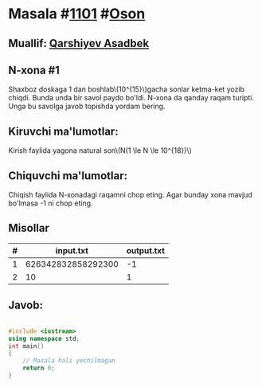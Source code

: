 
<h1>Masala #<a href="https://robocontest.uz/tasks/1101">1101</a> #<a href="https://robocontest.uz/tasks?category=1">Oson</a></h1>
<h2> Muallif: <a href="https://robocontest.uz/profile/asadbek">Qarshiyev Asadbek</a></h2>
<h2>N-xona #1</h2>
<p>Shaxboz doskaga 1 dan boshlab\(10^{15}\)gacha sonlar ketma-ket yozib chiqdi. Bunda unda bir savol paydo bo'ldi. N-xona da qanday raqam turipti. Unga bu savolga javob topishda yordam bering.</p>
<h2>Kiruvchi ma'lumotlar:</h2>
<p>Kirish faylida yagona natural son\(N(1 \le N \le 10^{18})\)</p>
<h2>Chiquvchi ma'lumotlar:</h2>
<p>Chiqish faylida N-xonadagi raqamni chop eting. Agar bunday xona mavjud bo'lmasa -1 ni chop eting.</p>
<h2>Misollar</h2>
<table>
    <thead>
        <tr>
            <th>#</th>
            <th>input.txt</th>
            <th>output.txt</th>
        </tr>
    </thead>
    <tbody>
            <tr>
                <td>1</td>
                <td>626342832858292300</td>
                <td>-1</td>
            </tr>
            <tr>
                <td>2</td>
                <td>10</td>
                <td>1</td>
            </tr>
    </tbody>
    </table>
    
<h2>Javob:</h2>

######
```cpp
#include <iostream>
using namespace std;
int main()
{
    // Masala hali yechilmagan
    return 0;
}
```
